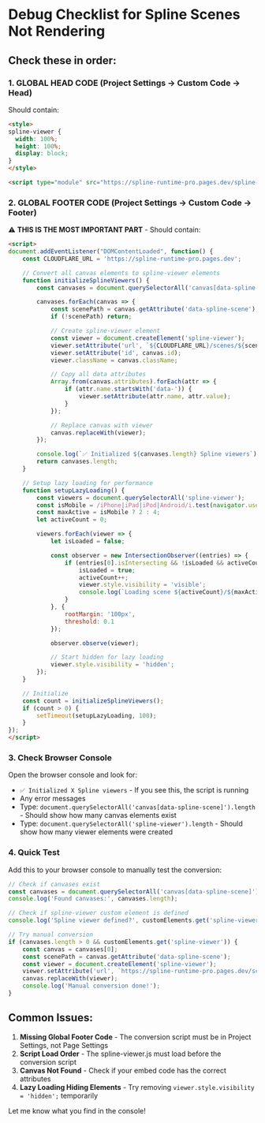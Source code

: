 # Debug Checklist for Spline Scenes Not Rendering

## Check these in order:

### 1. GLOBAL HEAD CODE (Project Settings → Custom Code → Head)
Should contain:
```html
<style>
spline-viewer {
  width: 100%;
  height: 100%;
  display: block;
}
</style>

<script type="module" src="https://spline-runtime-pro.pages.dev/spline-viewer.js"></script>
```

### 2. GLOBAL FOOTER CODE (Project Settings → Custom Code → Footer)
⚠️ **THIS IS THE MOST IMPORTANT PART** - Should contain:
```html
<script>
document.addEventListener("DOMContentLoaded", function() {
    const CLOUDFLARE_URL = 'https://spline-runtime-pro.pages.dev';

    // Convert all canvas elements to spline-viewer elements
    function initializeSplineViewers() {
        const canvases = document.querySelectorAll('canvas[data-spline-scene]');

        canvases.forEach(canvas => {
            const scenePath = canvas.getAttribute('data-spline-scene');
            if (!scenePath) return;

            // Create spline-viewer element
            const viewer = document.createElement('spline-viewer');
            viewer.setAttribute('url', `${CLOUDFLARE_URL}/scenes/${scenePath}/scene.splinecode`);
            viewer.setAttribute('id', canvas.id);
            viewer.className = canvas.className;

            // Copy all data attributes
            Array.from(canvas.attributes).forEach(attr => {
                if (attr.name.startsWith('data-')) {
                    viewer.setAttribute(attr.name, attr.value);
                }
            });

            // Replace canvas with viewer
            canvas.replaceWith(viewer);
        });

        console.log(`✅ Initialized ${canvases.length} Spline viewers`);
        return canvases.length;
    }

    // Setup lazy loading for performance
    function setupLazyLoading() {
        const viewers = document.querySelectorAll('spline-viewer');
        const isMobile = /iPhone|iPad|iPod|Android/i.test(navigator.userAgent);
        const maxActive = isMobile ? 2 : 4;
        let activeCount = 0;

        viewers.forEach(viewer => {
            let isLoaded = false;

            const observer = new IntersectionObserver((entries) => {
                if (entries[0].isIntersecting && !isLoaded && activeCount < maxActive) {
                    isLoaded = true;
                    activeCount++;
                    viewer.style.visibility = 'visible';
                    console.log(`Loading scene ${activeCount}/${maxActive}`);
                }
            }, {
                rootMargin: '100px',
                threshold: 0.1
            });

            observer.observe(viewer);

            // Start hidden for lazy loading
            viewer.style.visibility = 'hidden';
        });
    }

    // Initialize
    const count = initializeSplineViewers();
    if (count > 0) {
        setTimeout(setupLazyLoading, 100);
    }
});
</script>
```

### 3. Check Browser Console
Open the browser console and look for:
- `✅ Initialized X Spline viewers` - If you see this, the script is running
- Any error messages
- Type: `document.querySelectorAll('canvas[data-spline-scene]').length` - Should show how many canvas elements exist
- Type: `document.querySelectorAll('spline-viewer').length` - Should show how many viewer elements were created

### 4. Quick Test
Add this to your browser console to manually test the conversion:
```javascript
// Check if canvases exist
const canvases = document.querySelectorAll('canvas[data-spline-scene]');
console.log('Found canvases:', canvases.length);

// Check if spline-viewer custom element is defined
console.log('Spline viewer defined?', customElements.get('spline-viewer'));

// Try manual conversion
if (canvases.length > 0 && customElements.get('spline-viewer')) {
    const canvas = canvases[0];
    const scenePath = canvas.getAttribute('data-spline-scene');
    const viewer = document.createElement('spline-viewer');
    viewer.setAttribute('url', `https://spline-runtime-pro.pages.dev/scenes/${scenePath}/scene.splinecode`);
    canvas.replaceWith(viewer);
    console.log('Manual conversion done!');
}
```

## Common Issues:

1. **Missing Global Footer Code** - The conversion script must be in Project Settings, not Page Settings
2. **Script Load Order** - The spline-viewer.js must load before the conversion script
3. **Canvas Not Found** - Check if your embed code has the correct attributes
4. **Lazy Loading Hiding Elements** - Try removing `viewer.style.visibility = 'hidden';` temporarily

Let me know what you find in the console!